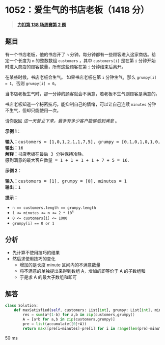 # 1052：爱生气的书店老板（1418 分）


> <u>**[力扣第 138 场周赛第 2 题](https://leetcode.cn/problems/grumpy-bookstore-owner/)**</u>

## 题目

<p>有一个书店老板，他的书店开了 <code>n</code> 分钟。每分钟都有一些顾客进入这家商店。给定一个长度为 <code>n</code> 的整数数组 <code>customers</code> ，其中 <code>customers[i]</code> 是在第 <code>i</code> 分钟开始时进入商店的顾客数量，所有这些顾客在第 <code>i</code> 分钟结束后离开。</p>

<p>在某些时候，书店老板会生气。 如果书店老板在第 <code>i</code> 分钟生气，那么 <code>grumpy[i] = 1</code>，否则 <code>grumpy[i] = 0</code>。</p>

<p>当书店老板生气时，那一分钟的顾客就会不满意，若老板不生气则顾客是满意的。</p>

<p>书店老板知道一个秘密技巧，能抑制自己的情绪，可以让自己连续 <code>minutes</code> 分钟不生气，但却只能使用一次。</p>

<p>请你返回 <em>这一天营业下来，最多有多少客户能够感到满意</em> 。<br />
</p>

<p><strong>示例 1：</strong></p>

<pre>
<strong>输入：</strong>customers = [1,0,1,2,1,1,7,5], grumpy = [0,1,0,1,0,1,0,1], minutes = 3
<strong>输出：</strong>16
<strong>解释：</strong>书店老板在最后 3 分钟保持冷静。
感到满意的最大客户数量 = 1 + 1 + 1 + 1 + 7 + 5 = 16.
</pre>

<p><strong>示例 2：</strong></p>

<pre>
<strong>输入：</strong>customers = [1], grumpy = [0], minutes = 1
<strong>输出：</strong>1</pre>



<p><strong>提示：</strong></p>

<ul>
<li><code>n == customers.length == grumpy.length</code></li>
<li><code>1 &lt;= minutes &lt;= n &lt;= 2 * 10<sup>4</sup></code></li>
<li><code>0 &lt;= customers[i] &lt;= 1000</code></li>
<li><code>grumpy[i] == 0 or 1</code></li>
</ul>


## 分析

- 先计算不使用技巧的结果
- 然后求使用技巧的变化
	- 增加的是长度 minute 区间内的不满意数量
	- 将不满意的单独提出来得到数组 A，增加的即等价于 A 的子数组和
	- 于是求 A 的最大子数组和即可

## 解答

```python
class Solution:
    def maxSatisfied(self, customers: List[int], grumpy: List[int], minutes: int) -> int:
        res = sum(a*(1-b) for a,b in zip(customers,grumpy))
        A = [a*b for a,b in zip(customers,grumpy)]
        pre = list(accumulate([0]+A))
        return max([pre[i+minutes]-pre[i] for i in range(len(pre)-minutes)])+res
```

50 ms

